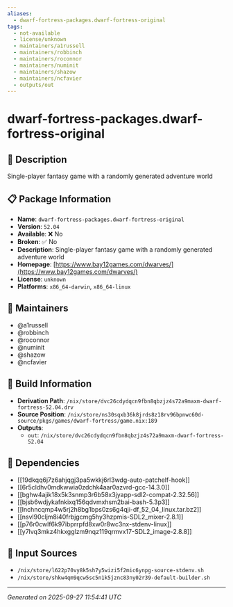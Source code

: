 ```yaml
---
aliases:
  - dwarf-fortress-packages.dwarf-fortress-original
tags:
  - not-available
  - license/unknown
  - maintainers/a1russell
  - maintainers/robbinch
  - maintainers/roconnor
  - maintainers/numinit
  - maintainers/shazow
  - maintainers/ncfavier
  - outputs/out
---
```


# dwarf-fortress-packages.dwarf-fortress-original

## 📝 Description

Single-player fantasy game with a randomly generated adventure world

## 📋 Package Information

- **Name**: `dwarf-fortress-packages.dwarf-fortress-original`
- **Version**: `52.04`
- **Available**: ❌ No
- **Broken**: ✅ No
- **Description**: Single-player fantasy game with a randomly generated adventure world
- **Homepage**: [https://www.bay12games.com/dwarves/](https://www.bay12games.com/dwarves/)
- **License**: `unknown`
- **Platforms**: `x86_64-darwin`, `x86_64-linux`
## 👥 Maintainers

- @a1russell
- @robbinch
- @roconnor
- @numinit
- @shazow
- @ncfavier


## 🔧 Build Information

- **Derivation Path**: `/nix/store/dvc26cdydqcn9fbn8qbzjz4s72a9maxm-dwarf-fortress-52.04.drv`
- **Source Position**: `/nix/store/ns30sqxb36k8jrds8z18rv96bpnwc60d-source/pkgs/games/dwarf-fortress/game.nix:189`
- **Outputs**:
  - `out`:  `/nix/store/dvc26cdydqcn9fbn8qbzjz4s72a9maxm-dwarf-fortress-52.04`

## 🔗 Dependencies

- [[19dkqq6j7z6ahjqgj3pa5wkkj6rl3wdg-auto-patchelf-hook]]
- [[6r5cldhv0mdkwwia0zdchk4aar0azvrd-gcc-14.3.0]]
- [[bghw4ajik18x5k3snmp3r6b58x3jyapp-sdl2-compat-2.32.56]]
- [[bjsb6wdjykafnkixq156qdvmxhsm2bai-bash-5.3p3]]
- [[lnchncqmp4w5rj2h8bg1bps0zs6g4qji-df_52_04_linux.tar.bz2]]
- [[nsvl90cljm8i40frbjgcmg5hy3hzpmis-SDL2_mixer-2.8.1]]
- [[p76r0cwlf6k97ibprrpfd8xw0r8wc3nx-stdenv-linux]]
- [[y7lvq3mkz4hkxgglzm9nqz119qrmvx17-SDL2_image-2.8.8]]

## 📁 Input Sources

- `/nix/store/l622p70vy8k5sh7y5wizi5f2mic6ynpg-source-stdenv.sh`
- `/nix/store/shkw4qm9qcw5sc5n1k5jznc83ny02r39-default-builder.sh`

---
*Generated on 2025-09-27 11:54:41 UTC*
